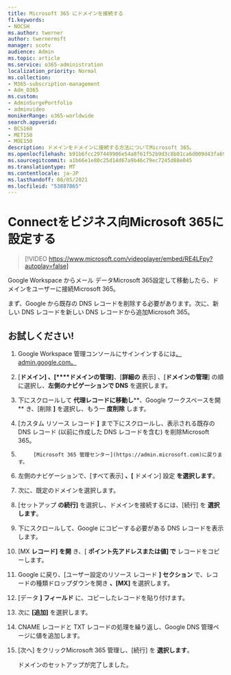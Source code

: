 ```yaml
---
title: Microsoft 365 にドメインを接続する
f1.keywords:
- NOCSH
ms.author: twerner
author: twernermsft
manager: scotv
audience: Admin
ms.topic: article
ms.service: o365-administration
localization_priority: Normal
ms.collection:
- M365-subscription-management
- Adm_O365
ms.custom:
- AdminSurgePortfolio
- adminvideo
monikerRange: o365-worldwide
search.appverid:
- BCS160
- MET150
- MOE150
description: ドメインをドメインに接続する方法についてMicrosoft 365。
ms.openlocfilehash: b91b6fcc297449906e54a8f61f52b9d3c8b01ca6d009d43fa69a5873b81eb873
ms.sourcegitcommit: a1b66e1e80c25d14d67a9b46c79ec7245d88e045
ms.translationtype: MT
ms.contentlocale: ja-JP
ms.lasthandoff: 08/05/2021
ms.locfileid: "53887865"
---
```

# <a name="connect-your-domain-to-microsoft-365-for-business"></a>Connectをビジネス向Microsoft 365に設定する

> [!VIDEO https://www.microsoft.com/videoplayer/embed/RE4LFpy?autoplay=false]

Google Workspace からメール データMicrosoft 365設定して移動したら、ドメインをユーザーに接続Microsoft 365。 

まず、Google から既存の DNS レコードを削除する必要があります。次に、新しい DNS レコードを新しい DNS レコードから追加Microsoft 365。

## <a name="try-it"></a>お試しください!

1. Google Workspace 管理コンソールにサインインするには[、admin.google.com。](https://admin.google.com)
1. [**ドメイン] 、[****ドメインの管理]**、[**詳細の** 表示] 、[**ドメインの管理**] の順に選択し、**左側のナビゲーションで DNS** を選択します。
1. 下にスクロールして **代理レコードに移動し****、Google ワークスペースを開** き、[削除 **]** を選択し、もう一 **度削除** します。
1. [カスタム リソース レコード **]** まで下にスクロールし、表示される既存の DNS レコード (以前に作成した DNS レコードを含む) を削除Microsoft 365。
1. 
            [Microsoft 365 管理センター](https://admin.microsoft.com)に戻ります。
1. 左側のナビゲーションで、[すべて表示] **、[** ドメイン] 設定 **を選択します**。 
1. 次に、既定のドメインを選択します。
1. [セットアップ **の続行]** を選択し、ドメインを接続するには、[続行] を  **選択します**。
1. 下にスクロールして、Google にコピーする必要がある DNS レコードを表示します。
1. [MX **レコード] を開** き、[ **ポイント先アドレスまたは値] で** レコードをコピーします。
1. Google に戻り、[ユーザー設定のリソース レコード **] セクション** で、レコードの種類ドロップダウンを開き **、[MX]** を選択します。
1. [データ **] フィールド** に、コピーしたレコードを貼り付けます。
1. 次に **[追加]** を選択します。
1. CNAME レコードと TXT レコードの処理を繰り返し、Google DNS 管理ページに値を追加します。
1. [次へ] をクリックMicrosoft 365 管理し、[続行] を **選択します**。

    ドメインのセットアップが完了しました。